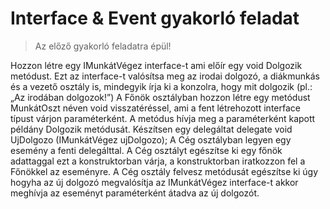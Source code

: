 # Interface & Event gyakorló feladat

> Az előző gyakorló feladatra épül!

Hozzon létre egy IMunkátVégez interface-t ami előír egy void Dolgozik metódust. Ezt az interface-t valósítsa meg az irodai dolgozó, a diákmunkás és a vezető osztály is, mindegyik írja ki a konzolra, hogy mit dolgozik (pl.: „Az irodában dolgozok!”)
A Főnök osztályban hozzon létre egy metódust MunkátOszt néven void visszatéréssel, ami a fent létrehozott interface típust várjon paraméterként. A metódus hívja meg a paraméterként kapott példány Dolgozik metódusát.
Készítsen egy delegáltat delegate void UjDolgozo (IMunkátVégez ujDolgozo);
A Cég osztályban legyen egy esemény a fenti delegálttal. A Cég osztályt egészítse ki egy főnök adattaggal ezt a konstruktorban várja, a konstruktorban iratkozzon fel a Főnökkel az eseményre.
A Cég osztály felvesz metódusát egészítse ki úgy hogyha az új dolgozó megvalósítja az IMunkátVégez interface-t akkor meghívja az eseményt paraméterként átadva az új dolgozót.
